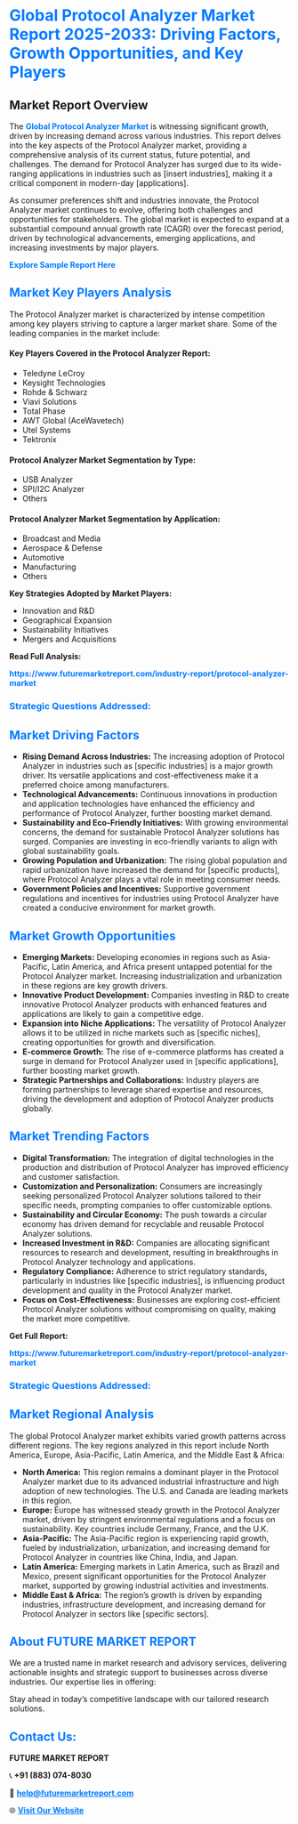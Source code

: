 <h1 style="color: #007BFF;">Global Protocol Analyzer Market Report 2025-2033: Driving Factors, Growth Opportunities, and Key Players</h1>

<section id="overview">
<h2>Market Report Overview</h2>
<p>The <a href="https://www.futuremarketreport.com/industry-report/protocol-analyzer-market" style="color: #007BFF; text-decoration: none;"><strong>Global Protocol Analyzer Market</strong></a> is witnessing significant growth, driven by increasing demand across various industries. This report delves into the key aspects of the Protocol Analyzer market, providing a comprehensive analysis of its current status, future potential, and challenges. The demand for Protocol Analyzer has surged due to its wide-ranging applications in industries such as [insert industries], making it a critical component in modern-day [applications].</p>
<p>As consumer preferences shift and industries innovate, the Protocol Analyzer market continues to evolve, offering both challenges and opportunities for stakeholders. The global market is expected to expand at a substantial compound annual growth rate (CAGR) over the forecast period, driven by technological advancements, emerging applications, and increasing investments by major players.</p>
</section>

<section id="overview">
<p><a href="https://www.futuremarketreport.com/request-sample/reportId=27438" style="color: #007BFF; text-decoration: none;"><strong>Explore Sample Report Here</strong></a></p>
</section>

<section id="key-players">
<h2 style="color: #007BFF;">Market Key Players Analysis</h2>
<p>The Protocol Analyzer market is characterized by intense competition among key players striving to capture a larger market share. Some of the leading companies in the market include:</p>
<h4>Key Players Covered in the Protocol Analyzer Report:</h4>
<ul><li>Teledyne LeCroy</li><li>Keysight Technologies</li><li>Rohde &amp; Schwarz</li><li>Viavi Solutions</li><li>Total Phase</li><li>AWT Global (AceWavetech)</li><li>Utel Systems</li><li>Tektronix</li></ul>
<h4>Protocol Analyzer Market Segmentation by Type:</h4>
<ul><li>USB Analyzer</li><li>SPI/I2C Analyzer</li><li>Others</li></ul>

<h4>Protocol Analyzer Market Segmentation by Application:</h4>
<ul><li>Broadcast and Media</li><li>Aerospace &amp; Defense</li><li>Automotive</li><li>Manufacturing</li><li>Others</li></ul>
<p><strong>Key Strategies Adopted by Market Players:</strong></p>
<ul>
<li>Innovation and R&D</li>
<li>Geographical Expansion</li>
<li>Sustainability Initiatives</li>
<li>Mergers and Acquisitions</li>
</ul>
</section>

<section>
<p><strong>Read Full Analysis: </strong></p><a href="https://www.futuremarketreport.com/industry-report/protocol-analyzer-market" style="color: #007BFF; text-decoration: none;"><strong>https://www.futuremarketreport.com/industry-report/protocol-analyzer-market</strong></a>
<h3 style="color: #007BFF;">Strategic Questions Addressed:</h3>
</section>

<section id="driving-factors">
<h2 style="color: #007BFF;">Market Driving Factors</h2>
<ul>
<li><strong>Rising Demand Across Industries:</strong> The increasing adoption of Protocol Analyzer in industries such as [specific industries] is a major growth driver. Its versatile applications and cost-effectiveness make it a preferred choice among manufacturers.</li>
<li><strong>Technological Advancements:</strong> Continuous innovations in production and application technologies have enhanced the efficiency and performance of Protocol Analyzer, further boosting market demand.</li>
<li><strong>Sustainability and Eco-Friendly Initiatives:</strong> With growing environmental concerns, the demand for sustainable Protocol Analyzer solutions has surged. Companies are investing in eco-friendly variants to align with global sustainability goals.</li>
<li><strong>Growing Population and Urbanization:</strong> The rising global population and rapid urbanization have increased the demand for [specific products], where Protocol Analyzer plays a vital role in meeting consumer needs.</li>
<li><strong>Government Policies and Incentives:</strong> Supportive government regulations and incentives for industries using Protocol Analyzer have created a conducive environment for market growth.</li>
</ul>
</section>

<section id="growth-opportunities">
<h2 style="color: #007BFF;">Market Growth Opportunities</h2>
<ul>
<li><strong>Emerging Markets:</strong> Developing economies in regions such as Asia-Pacific, Latin America, and Africa present untapped potential for the Protocol Analyzer market. Increasing industrialization and urbanization in these regions are key growth drivers.</li>
<li><strong>Innovative Product Development:</strong> Companies investing in R&D to create innovative Protocol Analyzer products with enhanced features and applications are likely to gain a competitive edge.</li>
<li><strong>Expansion into Niche Applications:</strong> The versatility of Protocol Analyzer allows it to be utilized in niche markets such as [specific niches], creating opportunities for growth and diversification.</li>
<li><strong>E-commerce Growth:</strong> The rise of e-commerce platforms has created a surge in demand for Protocol Analyzer used in [specific applications], further boosting market growth.</li>
<li><strong>Strategic Partnerships and Collaborations:</strong> Industry players are forming partnerships to leverage shared expertise and resources, driving the development and adoption of Protocol Analyzer products globally.</li>
</ul>
</section>

<section id="trending-factors">
<h2 style="color: #007BFF;">Market Trending Factors</h2>
<ul>
<li><strong>Digital Transformation:</strong> The integration of digital technologies in the production and distribution of Protocol Analyzer has improved efficiency and customer satisfaction.</li>
<li><strong>Customization and Personalization:</strong> Consumers are increasingly seeking personalized Protocol Analyzer solutions tailored to their specific needs, prompting companies to offer customizable options.</li>
<li><strong>Sustainability and Circular Economy:</strong> The push towards a circular economy has driven demand for recyclable and reusable Protocol Analyzer solutions.</li>
<li><strong>Increased Investment in R&D:</strong> Companies are allocating significant resources to research and development, resulting in breakthroughs in Protocol Analyzer technology and applications.</li>
<li><strong>Regulatory Compliance:</strong> Adherence to strict regulatory standards, particularly in industries like [specific industries], is influencing product development and quality in the Protocol Analyzer market.</li>
<li><strong>Focus on Cost-Effectiveness:</strong> Businesses are exploring cost-efficient Protocol Analyzer solutions without compromising on quality, making the market more competitive.</li>
</ul>
</section>

<section>
<p><strong>Get Full Report: </strong></p><a href="https://www.futuremarketreport.com/industry-report/protocol-analyzer-market" style="color: #007BFF; text-decoration: none;"><strong>https://www.futuremarketreport.com/industry-report/protocol-analyzer-market</strong></a>
<h3 style="color: #007BFF;">Strategic Questions Addressed:</h3>
</section>


<section id="regional-analysis">
<h2 style="color: #007BFF;">Market Regional Analysis</h2>
<p>The global Protocol Analyzer market exhibits varied growth patterns across different regions. The key regions analyzed in this report include North America, Europe, Asia-Pacific, Latin America, and the Middle East & Africa:</p>
<ul>
<li><strong>North America:</strong> This region remains a dominant player in the Protocol Analyzer market due to its advanced industrial infrastructure and high adoption of new technologies. The U.S. and Canada are leading markets in this region.</li>
<li><strong>Europe:</strong> Europe has witnessed steady growth in the Protocol Analyzer market, driven by stringent environmental regulations and a focus on sustainability. Key countries include Germany, France, and the U.K.</li>
<li><strong>Asia-Pacific:</strong> The Asia-Pacific region is experiencing rapid growth, fueled by industrialization, urbanization, and increasing demand for Protocol Analyzer in countries like China, India, and Japan.</li>
<li><strong>Latin America:</strong> Emerging markets in Latin America, such as Brazil and Mexico, present significant opportunities for the Protocol Analyzer market, supported by growing industrial activities and investments.</li>
<li><strong>Middle East & Africa:</strong> The region’s growth is driven by expanding industries, infrastructure development, and increasing demand for Protocol Analyzer in sectors like [specific sectors].</li>
</ul>
</section>

<footer>
<h2 style="color: #007BFF;">About FUTURE MARKET REPORT</h2>
<p>We are a trusted name in market research and advisory services, delivering actionable insights and strategic support to businesses across diverse industries. Our expertise lies in offering:</p>

<p>Stay ahead in today’s competitive landscape with our tailored research solutions.</p>

<h2 style="color: #007BFF;">Contact Us:</h2>
<p><strong>FUTURE MARKET REPORT</strong></p>
<p>📞 <strong>+91 (883) 074-8030</strong></p>
<p>📧 <strong><a href="mailto:help@futuremarketreport.com" style="color: #007BFF;">help@futuremarketreport.com</a></strong></p>
<p>🌐 <strong><a href="https://www.futuremarketreport.com/" style="color: #007BFF;">Visit Our Website</a></strong></p>
</footer>